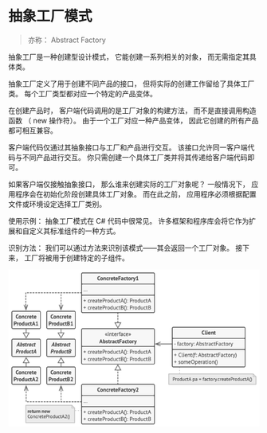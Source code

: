 # 抽象工厂模式

> 亦称： Abstract Factory

抽象工厂是一种创建型设计模式， 它能创建一系列相关的对象， 而无需指定其具体类。

抽象工厂定义了用于创建不同产品的接口， 但将实际的创建工作留给了具体工厂类。 每个工厂类型都对应一个特定的产品变体。

在创建产品时， 客户端代码调用的是工厂对象的构建方法， 而不是直接调用构造函数 （ new 操作符）。 由于一个工厂对应一种产品变体， 因此它创建的所有产品都可相互兼容。

客户端代码仅通过其抽象接口与工厂和产品进行交互。 该接口允许同一客户端代码与不同产品进行交互。 你只需创建一个具体工厂类并将其传递给客户端代码即可。

如果客户端仅接触抽象接口， 那么谁来创建实际的工厂对象呢？ 一般情况下， 应用程序会在初始化阶段创建具体工厂对象。 而在此之前， 应用程序必须根据配置文件或环境设定选择工厂类别。

使用示例： 抽象工厂模式在 C# 代码中很常见。 许多框架和程序库会将它作为扩展和自定义其标准组件的一种方式。

识别方法： 我们可以通过方法来识别该模式——其会返回一个工厂对象。 接下来， 工厂将被用于创建特定的子组件。

![抽象工厂方法模式](../images/patterns/diagrams/abstract-factory/structure.png)
